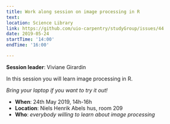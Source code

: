 ```yaml
---
title: Work along session on image processing in R
text: 
location: Science Library
link: https://github.com/uio-carpentry/studyGroup/issues/44
date: 2019-05-24
startTime: '14:00'
endTime: '16:00'

---
```


**Session leader**: Viviane Girardin

In this session you will learn image processing in R.

_Bring your laptop if you want to try it out!_

- **When**: 24th May 2019, 14h-16h
- **Location**:   Niels Henrik Abels hus, room 209
- **Who**: _everybody willing to learn about image processing_
